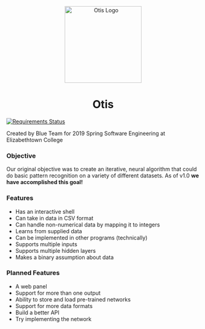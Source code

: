 <p align="center"><a target="_blank" rel="noopener noreferrer"><img width="200" src="https://i.imgur.com/vva7rFG.png" alt="Otis Logo"></a>
<br></p>
<h1 align="center"> Otis </h1>

[![Requirements Status](https://requires.io/github/etown-blue-team/Otis/requirements.svg?branch=master)](https://requires.io/github/etown-blue-team/Otis/requirements/?branch=master)


Created by Blue Team for 2019 Spring Software Engineering at Elizabethtown College

### Objective
Our original objective was to create an iterative, neural algorithm that could do basic pattern recognition on a variety of different datasets. As of v1.0 **we have accomplished this goal!**

### Features
* Has an interactive shell
* Can take in data in CSV format
* Can handle non-numerical data by mapping it to integers
* Learns from supplied data
* Can be implemented in other programs (technically)
* Supports multiple inputs
* Supports multiple hidden layers
* Makes a binary assumption about data

### Planned Features
* A web panel
* Support for more than one output
* Ability to store and load pre-trained networks
* Support for more data formats
* Build a better API
* Try implementing the network
